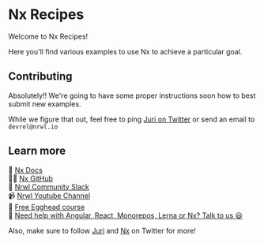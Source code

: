 # Nx Recipes

Welcome to Nx Recipes!

Here you'll find various examples to use Nx to achieve a particular goal.

## Contributing

Absolutely!! We're going to have some proper instructions soon how to best submit new examples.

While we figure that out, feel free to ping [Juri on Twitter](https://twitter.com/juristr) or send an email to `devrel@nrwl.io`

## Learn more

🧠 [Nx Docs](https://nx.dev)  
👩‍💻 [Nx GitHub](https://github.com/nrwl/nx)  
💬 [Nrwl Community Slack](https://go.nrwl.io/join-slack)  
📹 [Nrwl Youtube Channel](https://www.youtube.com/nrwl_io)  
🥚 [Free Egghead course](https://egghead.io/courses/scale-react-development-with-nx-4038)  
🧐 [Need help with Angular, React, Monorepos, Lerna or Nx? Talk to us 😃](https://nrwl.io/contact-us)

Also, make sure to follow [Juri](https://twitter.com/juristr) and [Nx](https://twitter.com/nxdevtools) on Twitter for more!
